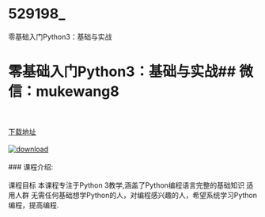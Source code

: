 # 529198_
零基础入门Python3：基础与实战
# 零基础入门Python3：基础与实战## 微信：mukewang8
<br/></br>[下载地址](http://www.36tz.cn/article/529198 "下载地址")
<br/></br>[![download](http://36tz.cn/muke_img/2019_12_356-20-300x135.jpg "下载地址")](http://www.36tz.cn/article/529198 "下载地址")
<br/></br>### 课程介绍:<br/></br>课程目标
本课程专注于Python 3教学,涵盖了Python编程语言完整的基础知识
适用人群
无需任何基础想学Python的人，对编程感兴趣的人，希望系统学习Python编程，提高编程.


 
